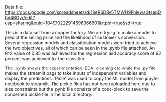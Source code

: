 Data file: https://docs.google.com/spreadsheets/d/18eR6DBe5TMWU9FnIewaGtsepDbV4BOyr/edit?usp=sharing&ouid=104970222914596366601&rtpof=true&sd=true

This is a data set from a copper factory. We are trying to make a model to predict the selling price and the likelihood of customer's conversion. Several regression models and classification models were tried to achieve the two objectives, all of which can be seen in the .pynb file attached. An R^2 value of 0.85 was achieved for the regression and accuracy score of 92 percent was achieved for the classifier.

The .pynb shows the experimentation, EDA, cleaning etc while the .py file makes the streamlit page to take inputs of independent variables and display the predictions. 'Picle' was used to copy the ML model from jupyter notebook to streamlit. The pickle files has not been uploaded here due to size constraints but the .pynb file consists of a code-block to save the concerned pickle file in the local directory. 
